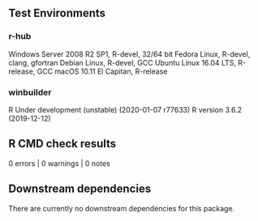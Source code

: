 ## Test Environments

### r-hub

Windows Server 2008 R2 SP1, R-devel, 32/64 bit
Fedora Linux, R-devel, clang, gfortran
Debian Linux, R-devel, GCC
Ubuntu Linux 16.04 LTS, R-release, GCC
macOS 10.11 El Capitan, R-release

### winbuilder

R Under development (unstable) (2020-01-07 r77633)
R version 3.6.2 (2019-12-12)

## R CMD check results

0 errors | 0 warnings | 0 notes

## Downstream dependencies

There are currently no downstream dependencies for this package.
